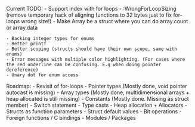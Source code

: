 Current TODO:
    - Support index with for loops
    - :WrongForLoopSizing (remove temporary hack of aligning functions to 32 bytes just to fix for-loops wrong size!)
    - Make Array be a struct where you can do array.count or array.data

    - Backing integer types for enums
    - Better printf
    - Better scoping (structs should have their own scope, same with enums)
    - Error messages with multiple color highlighting. (For cases where the red underline can be confusing. E.g when doing pointer dereference)
    - Unary dot for enum access

Roadmap:
    - Revisit of for-loops
    - Pointer types (Mostly done, void pointer autocast is missing)
    - Array types (Mostly done, multidimensional arrays + heap allocated is still missing)
    - Constants (Mostly done. Missing as struct member)
    - Switch statement
    - Type casts
    - Heap allocation + Allocators
    - Structs as function parameters
    - Struct default values
    - Bit operations
    - Foreign functions / C bindings
    - Modules / Packages
